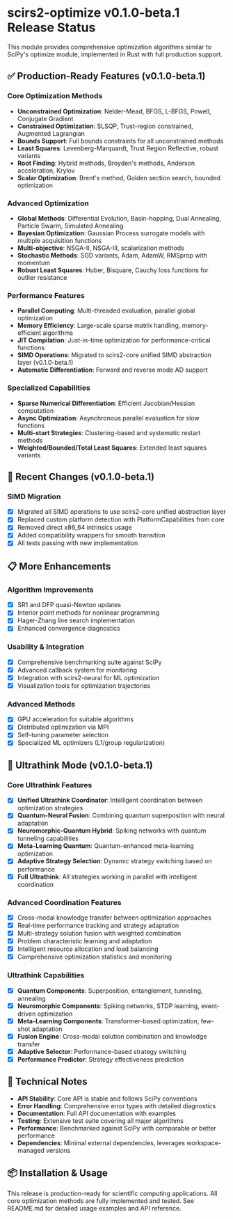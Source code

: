 # scirs2-optimize v0.1.0-beta.1 Release Status

This module provides comprehensive optimization algorithms similar to SciPy's optimize module, implemented in Rust with full production support.

## ✅ Production-Ready Features (v0.1.0-beta.1)

### Core Optimization Methods
- **Unconstrained Optimization**: Nelder-Mead, BFGS, L-BFGS, Powell, Conjugate Gradient
- **Constrained Optimization**: SLSQP, Trust-region constrained, Augmented Lagrangian
- **Bounds Support**: Full bounds constraints for all unconstrained methods
- **Least Squares**: Levenberg-Marquardt, Trust Region Reflective, robust variants
- **Root Finding**: Hybrid methods, Broyden's methods, Anderson acceleration, Krylov
- **Scalar Optimization**: Brent's method, Golden section search, bounded optimization

### Advanced Optimization
- **Global Methods**: Differential Evolution, Basin-hopping, Dual Annealing, Particle Swarm, Simulated Annealing
- **Bayesian Optimization**: Gaussian Process surrogate models with multiple acquisition functions
- **Multi-objective**: NSGA-II, NSGA-III, scalarization methods
- **Stochastic Methods**: SGD variants, Adam, AdamW, RMSprop with momentum
- **Robust Least Squares**: Huber, Bisquare, Cauchy loss functions for outlier resistance

### Performance Features
- **Parallel Computing**: Multi-threaded evaluation, parallel global optimization
- **Memory Efficiency**: Large-scale sparse matrix handling, memory-efficient algorithms
- **JIT Compilation**: Just-in-time optimization for performance-critical functions
- **SIMD Operations**: Migrated to scirs2-core unified SIMD abstraction layer (v0.1.0-beta.1)
- **Automatic Differentiation**: Forward and reverse mode AD support

### Specialized Capabilities
- **Sparse Numerical Differentiation**: Efficient Jacobian/Hessian computation
- **Async Optimization**: Asynchronous parallel evaluation for slow functions
- **Multi-start Strategies**: Clustering-based and systematic restart methods
- **Weighted/Bounded/Total Least Squares**: Extended least squares variants

## 🔄 Recent Changes (v0.1.0-beta.1)

### SIMD Migration
- [x] Migrated all SIMD operations to use scirs2-core unified abstraction layer
- [x] Replaced custom platform detection with PlatformCapabilities from core
- [x] Removed direct x86_64 intrinsics usage
- [x] Added compatibility wrappers for smooth transition
- [x] All tests passing with new implementation

## 📋 More Enhancements

### Algorithm Improvements
- [x] SR1 and DFP quasi-Newton updates
- [x] Interior point methods for nonlinear programming  
- [x] Hager-Zhang line search implementation
- [x] Enhanced convergence diagnostics

### Usability & Integration
- [x] Comprehensive benchmarking suite against SciPy
- [x] Advanced callback system for monitoring
- [x] Integration with scirs2-neural for ML optimization
- [x] Visualization tools for optimization trajectories

### Advanced Methods  
- [x] GPU acceleration for suitable algorithms
- [x] Distributed optimization via MPI
- [x] Self-tuning parameter selection
- [x] Specialized ML optimizers (L1/group regularization)

## 🚀 Ultrathink Mode (v0.1.0-beta.1)

### Core Ultrathink Features
- [x] **Unified Ultrathink Coordinator**: Intelligent coordination between optimization strategies
- [x] **Quantum-Neural Fusion**: Combining quantum superposition with neural adaptation  
- [x] **Neuromorphic-Quantum Hybrid**: Spiking networks with quantum tunneling capabilities
- [x] **Meta-Learning Quantum**: Quantum-enhanced meta-learning optimization
- [x] **Adaptive Strategy Selection**: Dynamic strategy switching based on performance
- [x] **Full Ultrathink**: All strategies working in parallel with intelligent coordination

### Advanced Coordination Features
- [x] Cross-modal knowledge transfer between optimization approaches
- [x] Real-time performance tracking and strategy adaptation
- [x] Multi-strategy solution fusion with weighted combination
- [x] Problem characteristic learning and adaptation
- [x] Intelligent resource allocation and load balancing
- [x] Comprehensive optimization statistics and monitoring

### Ultrathink Capabilities
- [x] **Quantum Components**: Superposition, entanglement, tunneling, annealing
- [x] **Neuromorphic Components**: Spiking networks, STDP learning, event-driven optimization
- [x] **Meta-Learning Components**: Transformer-based optimization, few-shot adaptation
- [x] **Fusion Engine**: Cross-modal solution combination and knowledge transfer
- [x] **Adaptive Selector**: Performance-based strategy switching
- [x] **Performance Predictor**: Strategy effectiveness prediction

## 🔧 Technical Notes

- **API Stability**: Core API is stable and follows SciPy conventions
- **Error Handling**: Comprehensive error types with detailed diagnostics  
- **Documentation**: Full API documentation with examples
- **Testing**: Extensive test suite covering all major algorithms
- **Performance**: Benchmarked against SciPy with comparable or better performance
- **Dependencies**: Minimal external dependencies, leverages workspace-managed versions

## 📦 Installation & Usage

This release is production-ready for scientific computing applications. All core optimization methods are fully implemented and tested. See README.md for detailed usage examples and API reference.
